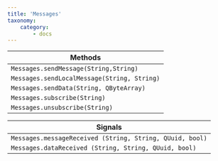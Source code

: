 ```yaml
---
title: 'Messages'
taxonomy:
    category:
        - docs
---
```


| Methods                                  |
| ---------------------------------------- |
| `Messages.sendMessage(String,String)`    |
| `Messages.sendLocalMessage(String, String)`         |
| `Messages.sendData(String, QByteArray)`|
| `Messages.subscribe(String)`|
| `Messages.unsubscribe(String)`|

| Signals                           |
| -------------------------------- |
| `Messages.messageReceived (String, String, QUuid, bool)`     |
| `Messages.dataReceived (String, String, QUuid, bool)`     |
